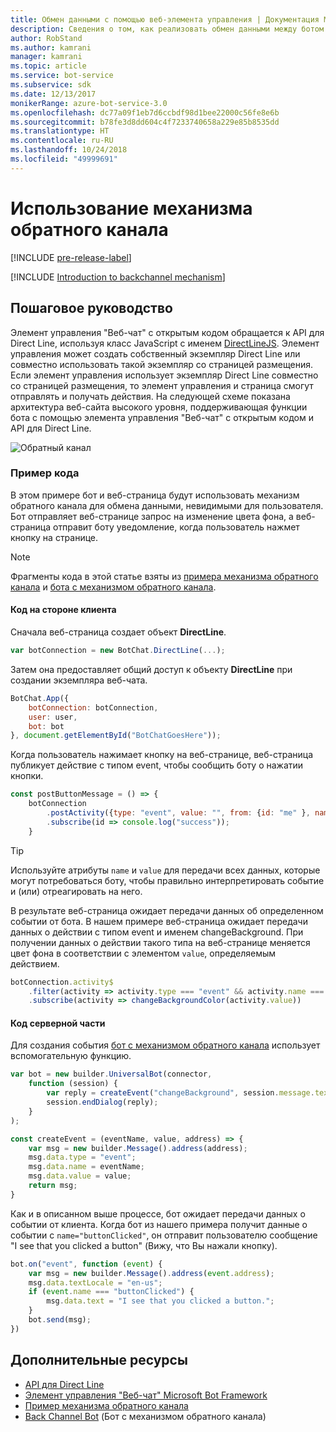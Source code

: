 ```yaml
---
title: Обмен данными с помощью веб-элемента управления | Документация Майкрософт
description: Сведения о том, как реализовать обмен данными между ботом и веб-страницей, используя пакет SDK Bot Builder для Node.js.
author: RobStand
ms.author: kamrani
manager: kamrani
ms.topic: article
ms.service: bot-service
ms.subservice: sdk
ms.date: 12/13/2017
monikerRange: azure-bot-service-3.0
ms.openlocfilehash: dc77a09f1eb7d6ccbdf98d1bee22000c56fe8e6b
ms.sourcegitcommit: b78fe3d8dd604c4f7233740658a229e85b8535dd
ms.translationtype: HT
ms.contentlocale: ru-RU
ms.lasthandoff: 10/24/2018
ms.locfileid: "49999691"
---
```

# <a name="use-the-backchannel-mechanism"></a>Использование механизма обратного канала

[!INCLUDE [pre-release-label](../includes/pre-release-label-v3.md)]

[!INCLUDE [Introduction to backchannel mechanism](../includes/snippet-backchannel.md)]

## <a name="walk-through"></a>Пошаговое руководство

Элемент управления "Веб-чат" с открытым кодом обращается к API для Direct Line, используя класс JavaScript с именем <a href="https://github.com/microsoft/botframework-DirectLinejs" target="_blank">DirectLineJS</a>. Элемент управления может создать собственный экземпляр Direct Line или совместно использовать такой экземпляр со страницей размещения. Если элемент управления использует экземпляр Direct Line совместно со страницей размещения, то элемент управления и страница смогут отправлять и получать действия. На следующей схеме показана архитектура веб-сайта высокого уровня, поддерживающая функции бота с помощью элемента управления "Веб-чат" с открытым кодом и API для Direct Line. 

![Обратный канал](../media/designing-bots/patterns/back-channel.png)

### <a name="sample-code"></a>Пример кода 

В этом примере бот и веб-страница будут использовать механизм обратного канала для обмена данными, невидимыми для пользователя. Бот отправляет веб-странице запрос на изменение цвета фона, а веб-страница отправит боту уведомление, когда пользователь нажмет кнопку на странице. 

> [!NOTE]
> Фрагменты кода в этой статье взяты из <a href="https://github.com/Microsoft/BotFramework-WebChat/blob/master/samples/backchannel/index.html" target="_blank">примера механизма обратного канала</a> и <a href="https://github.com/ryanvolum/backChannelBot" target="_blank">бота с механизмом обратного канала</a>. 

#### <a name="client-side-code"></a>Код на стороне клиента

Сначала веб-страница создает объект **DirectLine**.

```javascript
var botConnection = new BotChat.DirectLine(...);
```

Затем она предоставляет общий доступ к объекту **DirectLine** при создании экземпляра веб-чата.

```javascript
BotChat.App({
    botConnection: botConnection,
    user: user,
    bot: bot
}, document.getElementById("BotChatGoesHere"));
```

Когда пользователь нажимает кнопку на веб-странице, веб-страница публикует действие с типом event, чтобы сообщить боту о нажатии кнопки.

```javascript
const postButtonMessage = () => {
    botConnection
        .postActivity({type: "event", value: "", from: {id: "me" }, name: "buttonClicked"})
        .subscribe(id => console.log("success"));
    }
```

> [!TIP]
> Используйте атрибуты `name` и `value` для передачи всех данных, которые могут потребоваться боту, чтобы правильно интерпретировать событие и (или) отреагировать на него. 

В результате веб-страница ожидает передачи данных об определенном событии от бота.
В нашем примере веб-страница ожидает передачи данных о действии с типом event и именем changeBackground. При получении данных о действии такого типа на веб-странице меняется цвет фона в соответствии с элементом `value`, определяемым действием. 

```javascript
botConnection.activity$
    .filter(activity => activity.type === "event" && activity.name === "changeBackground")
    .subscribe(activity => changeBackgroundColor(activity.value))
```

#### <a name="server-side-code"></a>Код серверной части

Для создания события <a href="https://github.com/ryanvolum/backChannelBot" target="_blank">бот с механизмом обратного канала</a> использует вспомогательную функцию.

```javascript
var bot = new builder.UniversalBot(connector, 
    function (session) {
        var reply = createEvent("changeBackground", session.message.text, session.message.address);
        session.endDialog(reply);
    }
);

const createEvent = (eventName, value, address) => {
    var msg = new builder.Message().address(address);
    msg.data.type = "event";
    msg.data.name = eventName;
    msg.data.value = value;
    return msg;
}
```

Как и в описанном выше процессе, бот ожидает передачи данных о событии от клиента. Когда бот из нашего примера получит данные о событии с `name="buttonClicked"`, он отправит пользователю сообщение "I see that you clicked a button" (Вижу, что Вы нажали кнопку).

```javascript
bot.on("event", function (event) {
    var msg = new builder.Message().address(event.address);
    msg.data.textLocale = "en-us";
    if (event.name === "buttonClicked") {
        msg.data.text = "I see that you clicked a button.";
    }
    bot.send(msg);
})
```

## <a name="additional-resources"></a>Дополнительные ресурсы

- [API для Direct Line][directLineAPI]
- <a href="https://github.com/Microsoft/BotFramework-WebChat" target="_blank">Элемент управления "Веб-чат" Microsoft Bot Framework</a>
- <a href="https://github.com/Microsoft/BotFramework-WebChat/blob/master/samples/backchannel/index.html" target="_blank">Пример механизма обратного канала</a>
- <a href="https://github.com/ryanvolum/backChannelBot" target="_blank">Back Channel Bot</a> (Бот с механизмом обратного канала)

[directLineAPI]: https://docs.botframework.com/en-us/restapi/directline3/#navtitle
